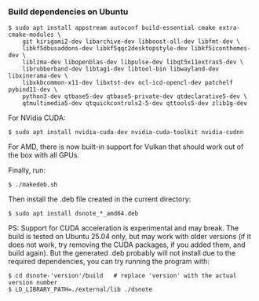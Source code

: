 ### Build dependencies on Ubuntu

```
$ sudo apt install appstream autoconf build-essential cmake extra-cmake-modules \
    git kirigami2-dev libarchive-dev libboost-all-dev libfmt-dev \
    libkf5dbusaddons-dev libkf5qqc2desktopstyle-dev libkf5iconthemes-dev \
    liblzma-dev libopenblas-dev libpulse-dev libqt5x11extras5-dev \
    librubberband-dev libtag1-dev libtool-bin libwayland-dev libxinerama-dev \
    libxkbcommon-x11-dev libxtst-dev ocl-icd-opencl-dev patchelf pybind11-dev \
    python3-dev qtbase5-dev qtbase5-private-dev qtdeclarative5-dev \
    qtmultimedia5-dev qtquickcontrols2-5-dev qttools5-dev zlib1g-dev
```

For NVidia CUDA:

```
$ sudo apt install nvidia-cuda-dev nvidia-cuda-toolkit nvidia-cudnn
```

For AMD, there is now built-in support for Vulkan that should work out of the box with all GPUs.

Finally, run:

```
$ ./makedeb.sh
```

Then install the .deb file created in the current directory:

```
$ sudo apt install dsnote_*_amd64.deb
```

PS: Support for CUDA acceleration is experimental and may break. The build is tested on Ubuntu 25.04 only, but may work with older versions (if it does not work, try removing the CUDA packages, if you added them, and build again). But the generated .deb probably will not install due to the required dependencies, you can try running the program with:

```
$ cd dsnote-'version'/build   # replace 'version' with the actual version number
$ LD_LIBRARY_PATH=./external/lib ./dsnote 
```
